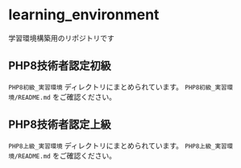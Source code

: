 # learning_environment

学習環境構築用のリポジトリです

## PHP8技術者認定初級

`PHP8初級_実習環境` ディレクトリにまとめられています。
`PHP8初級_実習環境/README.md` をご確認ください。

## PHP8技術者認定上級

`PHP8上級_実習環境` ディレクトリにまとめられています。
`PHP8上級_実習環境/README.md` をご確認ください。
